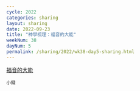 ```yaml
---
cycle: 2022
categories: sharing
layout: sharing
date: 2022-09-23
title: "神學梳理：福音的大能"
weekNum: 38
dayNum: 5
permalink: /sharing/2022/wk38-day5-sharing.html
---
```


[福音的大能](https://eccseattle.github.io/media/sharing/2022/wk038/2022-09-23-bin.m4a)

`小錢`
